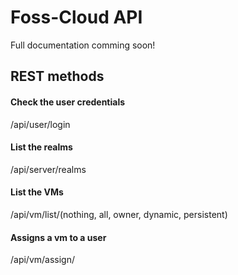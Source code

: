 # Foss-Cloud API
Full documentation comming soon!

## REST methods
#### Check the user credentials
/api/user/login

#### List the realms
/api/server/realms

#### List the VMs
/api/vm/list/(nothing, all, owner, dynamic, persistent)

#### Assigns a vm to a user
/api/vm/assign/